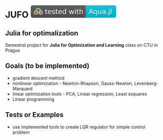 # JUFO [![Aqua](https://raw.githubusercontent.com/JuliaTesting/Aqua.jl/master/badge.svg)](https://github.com/JuliaTesting/Aqua.jl)
## Julia for optimalization
Semestral project for **Julia for Optimization and Learning** class on CTU in Prague

## Goals (to be implemented)
 * gradient descent method
 * nonlinear optimization - Newton-Rhapson, Gauss-Newton, Levenberg-Marquard  
 * linear optimization tools - PCA, Linear regression, Least ssquares
 * Linear programming
   
## Tests or Examples
* use implemented tools to create LQR regulator for simple control problem 
